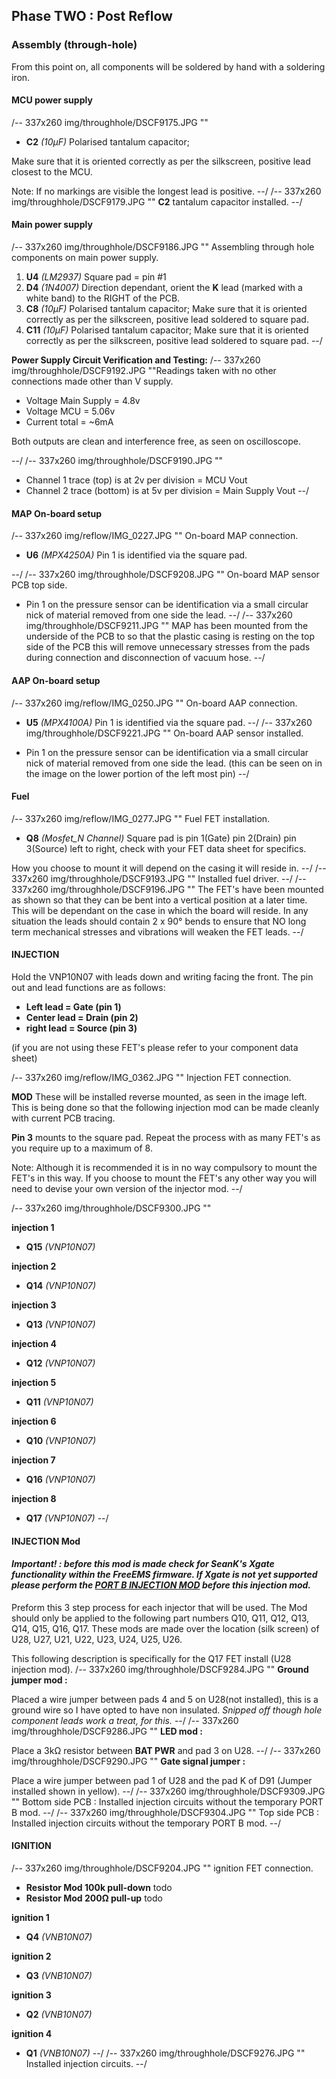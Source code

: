 ## Phase TWO : Post Reflow
### Assembly (through-hole)

From this point on, all components will be soldered by hand with a soldering iron.

#### MCU power supply
/-- 337x260 img/throughhole/DSCF9175.JPG ""

- **C2** *(10µF)* Polarised tantalum capacitor;
 
Make sure that it is oriented correctly as per the silkscreen, positive lead closest to the MCU. 

Note: If no markings are visible the longest lead is positive. 
--/
/-- 337x260 img/throughhole/DSCF9179.JPG "" **C2** tantalum capacitor installed.
--/

#### Main power supply ####
/-- 337x260 img/throughhole/DSCF9186.JPG "" Assembling through hole components on main power supply.

 1. **U4**  *(LM2937)* Square pad = pin #1
 2. **D4**  *(1N4007)* Direction dependant, orient the **K** lead (marked with a white band) to the RIGHT of the PCB.
 3. **C8**  *(10µF)* Polarised tantalum capacitor; Make sure that it is oriented correctly as per the silkscreen, positive lead soldered to square pad. 
 4. **C11** *(10µF)* Polarised tantalum capacitor; Make sure that it is oriented correctly as per the silkscreen, positive lead soldered to square pad.
--/


**Power Supply Circuit Verification and Testing:** 
/-- 337x260 img/throughhole/DSCF9192.JPG ""Readings taken with no other connections made other than V supply.

- Voltage Main Supply = 4.8v 
- Voltage MCU = 5.06v 
- Current total = ~6mA

Both outputs are clean and interference free, as seen on oscilloscope. 

--/
/-- 337x260 img/throughhole/DSCF9190.JPG "" 
- Channel 1 trace (top) is at 2v per division = MCU Vout 
- Channel 2 trace (bottom) is at 5v per division = Main Supply Vout
--/

#### MAP On-board setup ####
/-- 337x260 img/reflow/IMG_0227.JPG "" On-board MAP connection.

- **U6** *(MPX4250A)* Pin 1 is identified via the square pad.

--/
/-- 337x260 img/throughhole/DSCF9208.JPG "" On-board MAP sensor PCB top side.

- Pin 1 on the pressure sensor can be identification via a small circular nick of material removed from one side the lead. 
--/
/-- 337x260 img/throughhole/DSCF9211.JPG "" MAP has been mounted from the underside of the PCB to so that the plastic casing is resting on the top side of the PCB this will remove unnecessary stresses from the pads during connection and disconnection of vacuum hose.
--/

#### AAP On-board setup ####
/-- 337x260 img/reflow/IMG_0250.JPG "" On-board AAP connection.

- **U5** *(MPX4100A)* Pin 1 is identified via the square pad.
--/
/-- 337x260 img/throughhole/DSCF9221.JPG "" On-board AAP sensor installed.

- Pin 1 on the pressure sensor can be identification via a small circular nick of material removed from one side the lead. (this can be seen on in the image on the lower portion of the left most pin)
--/

#### Fuel ####
/-- 337x260 img/reflow/IMG_0277.JPG "" Fuel FET installation.

- **Q8**  *(Mosfet_N Channel)* Square pad is pin 1(Gate) pin 2(Drain) pin 3(Source) left to right, check with your FET data sheet for specifics. 

How you choose to mount it will depend on the casing it will reside in. 
--/
/-- 337x260 img/throughhole/DSCF9193.JPG "" Installed fuel driver.
--/
/-- 337x260 img/throughhole/DSCF9196.JPG "" The FET's have been mounted as shown so that they can be bent into a vertical position at a later time. This will be dependant on the case in which the board will reside. In any situation the leads should contain 2 x 90&deg; bends to ensure that NO long term mechanical stresses and vibrations will weaken the FET leads.
--/

#### INJECTION #### 

Hold the VNP10N07 with leads down and writing facing the front. The pin out and lead functions are as follows: 

- **Left lead = Gate (pin 1)**
- **Center lead = Drain (pin 2)**
- **right lead = Source (pin 3)**

(if you are not using these FET's please refer to your component data sheet)

/-- 337x260 img/reflow/IMG_0362.JPG "" Injection FET connection.

**MOD** These will be installed reverse mounted, as seen in the image left. This is being done so that the following injection mod can be made cleanly with current PCB tracing. 

**Pin 3** mounts to the square pad.
Repeat the process with as many FET's as you require up to a maximum of 8.

Note: Although it is recommended it is in no way compulsory to mount the FET's in this way. If you choose to mount the FET's any other way you will need to devise your own version of the injector mod.
--/

/-- 337x260 img/throughhole/DSCF9300.JPG "" 

**injection 1**
- **Q15**  *(VNP10N07)*

**injection 2**
- **Q14**  *(VNP10N07)*

**injection 3**
- **Q13**  *(VNP10N07)*

**injection 4**
- **Q12**  *(VNP10N07)*

**injection 5**
- **Q11**  *(VNP10N07)*

**injection 6**
- **Q10**  *(VNP10N07)*

**injection 7**
- **Q16**  *(VNP10N07)*

**injection 8**
- **Q17**  *(VNP10N07)*
--/

#### INJECTION Mod ####

#### *Important!  :  before this mod is made check for SeanK's Xgate functionality within the FreeEMS firmware. If Xgate is not yet supported please perform the [PORT B INJECTION MOD](#temp_portB_mod) before this injection mod.*

Preform this 3 step process for each injector that will be used. The Mod should only be applied to the following part numbers Q10, Q11, Q12, Q13, Q14, Q15, Q16, Q17. These mods are made over the location (silk screen) of U28, U27, U21, U22, U23, U24, U25, U26.

This following description is specifically for the Q17 FET install (U28 injection mod).
/-- 337x260 img/throughhole/DSCF9284.JPG "" **Ground jumper mod :** 

Placed a wire jumper between pads 4 and 5 on U28(not installed), this is a ground wire so I have opted to have non insulated. *Snipped off though hole component leads work a treat, for this.* 
--/
/-- 337x260 img/throughhole/DSCF9286.JPG "" **LED mod :**
 
Place a 3k&ohm; resistor between **BAT PWR** and pad 3 on U28.
--/
/-- 337x260 img/throughhole/DSCF9290.JPG "" **Gate signal jumper :** 

Place a wire jumper between pad 1 of U28 and the pad K of D91 (Jumper installed shown in yellow). 
--/
/-- 337x260 img/throughhole/DSCF9309.JPG "" Bottom side PCB : Installed injection circuits without the temporary PORT B mod. 
--/
/-- 337x260 img/throughhole/DSCF9304.JPG "" Top side PCB : Installed injection circuits without the temporary PORT B mod. 
--/

#### IGNITION #### 
/-- 337x260 img/throughhole/DSCF9204.JPG "" ignition FET connection.

- **Resistor Mod 100k pull-down** todo	
- **Resistor Mod 200Ω pull-up**	 todo

**ignition 1**
- **Q4**	*(VNB10N07)*

**ignition 2**
- **Q3**	*(VNB10N07)*

**ignition 3**
- **Q2**	*(VNB10N07)*

**ignition 4**
- **Q1**	*(VNB10N07)*
--/
/-- 337x260 img/throughhole/DSCF9276.JPG "" Installed injection circuits.
--/
